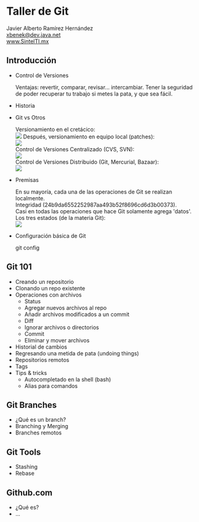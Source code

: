 Taller de Git
=============

Javier Alberto Ramírez Hernández  
<xbenek@dev.java.net>  
www.SintelTI.mx  

Introducción
------------

* Control de Versiones

    Ventajas: revertir, comparar, revisar... intercambiar.
    Tener la seguridad de poder recuperar tu trabajo si metes la pata, y que sea fácil.
* Historia
* Git vs Otros

    Versionamiento en el cretácico:  
    ![](http://img18.imageshack.us/img18/7883/capturadepantalla201205q.png)
    Después, versionamiento en equipo local (patches):  
    ![](http://git-scm.com/figures/18333fig0101-tn.png)  
    Control de Versiones Centralizado (CVS, SVN):  
    ![](http://git-scm.com/figures/18333fig0102-tn.png)  
    Control de Versiones Distribuido (Git, Mercurial, Bazaar):  
    ![](http://git-scm.com/figures/18333fig0103-tn.png)  

* Premisas

    En su mayoría, cada una de las operaciones de Git se realizan localmente.  
    Integridad (24b9da6552252987aa493b52f8696cd6d3b00373).  
    Casi en todas las operaciones que hace Git solamente agrega 'datos'.  
    Los tres estados (de la materia Git):  
    ![](http://git-scm.com/figures/18333fig0106-tn.png)  

* Configuración básica de Git  

    git config

Git 101
-------

* Creando un repositorio
* Clonando un repo existente
* Operaciones con archivos
    - Status
    - Agregar nuevos archivos al repo
    - Añadir archivos modificados a un commit
    - Diff
    - Ignorar archivos o directorios
    - Commit
    - Eliminar y mover archivos
* Historial de cambios
* Regresando una metida de pata (undoing things)
* Repositorios remotos
* Tags
* Tips & tricks
    - Autocompletado en la shell (bash)
    - Alias para comandos

Git Branches
------------

* ¿Qué es un branch?
* Branching y Merging
* Branches remotos

Git Tools
---------

* Stashing
* Rebase

Github.com
----------

* ¿Qué es?
* ...

